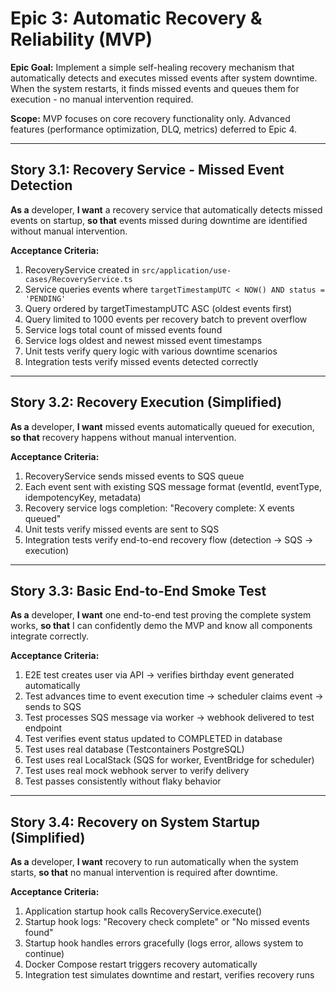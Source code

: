 # Epic 3: Automatic Recovery & Reliability (MVP)

**Epic Goal:** Implement a simple self-healing recovery mechanism that automatically detects and executes missed events after system downtime. When the system restarts, it finds missed events and queues them for execution - no manual intervention required.

**Scope:** MVP focuses on core recovery functionality only. Advanced features (performance optimization, DLQ, metrics) deferred to Epic 4.

---

## Story 3.1: Recovery Service - Missed Event Detection

**As a** developer,
**I want** a recovery service that automatically detects missed events on startup,
**so that** events missed during downtime are identified without manual intervention.

**Acceptance Criteria:**

1. RecoveryService created in `src/application/use-cases/RecoveryService.ts`
2. Service queries events where `targetTimestampUTC < NOW() AND status = 'PENDING'`
3. Query ordered by targetTimestampUTC ASC (oldest events first)
4. Query limited to 1000 events per recovery batch to prevent overflow
5. Service logs total count of missed events found
6. Service logs oldest and newest missed event timestamps
7. Unit tests verify query logic with various downtime scenarios
8. Integration tests verify missed events detected correctly

---

## Story 3.2: Recovery Execution (Simplified)

**As a** developer,
**I want** missed events automatically queued for execution,
**so that** recovery happens without manual intervention.

**Acceptance Criteria:**

1. RecoveryService sends missed events to SQS queue
2. Each event sent with existing SQS message format (eventId, eventType, idempotencyKey, metadata)
3. Recovery service logs completion: "Recovery complete: X events queued"
4. Unit tests verify missed events are sent to SQS
5. Integration tests verify end-to-end recovery flow (detection → SQS → execution)

---

## Story 3.3: Basic End-to-End Smoke Test

**As a** developer,
**I want** one end-to-end test proving the complete system works,
**so that** I can confidently demo the MVP and know all components integrate correctly.

**Acceptance Criteria:**

1. E2E test creates user via API → verifies birthday event generated automatically
2. Test advances time to event execution time → scheduler claims event → sends to SQS
3. Test processes SQS message via worker → webhook delivered to test endpoint
4. Test verifies event status updated to COMPLETED in database
5. Test uses real database (Testcontainers PostgreSQL)
6. Test uses real LocalStack (SQS for worker, EventBridge for scheduler)
7. Test uses real mock webhook server to verify delivery
8. Test passes consistently without flaky behavior

---

## Story 3.4: Recovery on System Startup (Simplified)

**As a** developer,
**I want** recovery to run automatically when the system starts,
**so that** no manual intervention is required after downtime.

**Acceptance Criteria:**

1. Application startup hook calls RecoveryService.execute()
2. Startup hook logs: "Recovery check complete" or "No missed events found"
3. Startup hook handles errors gracefully (logs error, allows system to continue)
4. Docker Compose restart triggers recovery automatically
5. Integration test simulates downtime and restart, verifies recovery runs

